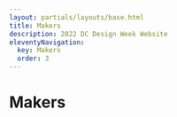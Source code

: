 ```yaml
---
layout: partials/layouts/base.html
title: Makers
description: 2022 DC Design Week Website
eleventyNavigation:
  key: Makers
  order: 3
---
```


# Makers
